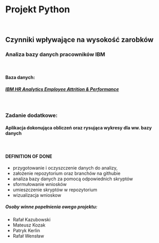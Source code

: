 # **Projekt Python**
&nbsp;
&nbsp;
## Czynniki wpływające na wysokość zarobków
### Analiza bazy danych pracowników IBM
&nbsp;
&nbsp;
#### Baza danych:
##### [IBM HR Analytics Employee Attrition & Performance](https://www.kaggle.com/pavansubhasht/ibm-hr-analytics-attrition-dataset)
&nbsp;
&nbsp;
### Zadanie dodatkowe:
#### Aplikacja dokonująca obliczeń oraz rysująca wykresy dla ww. bazy danych
&nbsp;
&nbsp;
#### DEFINITION OF DONE
- przygotowanie i oczyszczenie danych do analizy,
- założenie repozytorium oraz branchów na githubie
- analiza bazy danych za pomocą odpowiednich skryptów
- sformułowanie wniosków
- umieszczenie skryptów w repozytorium
- wizualizacja wnioskow
&nbsp;
&nbsp;
&nbsp;
##### Osoby winne popełnienia owego projektu:
- Rafał Kazubowski
- Mateusz Kozak
- Patryk Kerlin
- Rafał Wensław
